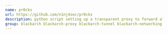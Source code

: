 ```yaml
---
name: pr0cks
url: https://github.com/n1nj4sec/pr0cks
description: python script setting up a transparent proxy to forward all TCP and DNS traffic through a SOCKS / SOCKS5 or HTTP(CONNECT) proxy using iptables -j REDIRECT target.
group: blackarch blackarch-proxy blackarch-tunnel blackarch-networking
---
```

